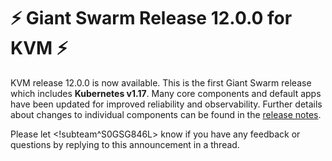 # :zap: Giant Swarm Release 12.0.0 for KVM :zap:

KVM release 12.0.0 is now available. This is the first Giant Swarm release which includes **Kubernetes v1.17**. Many core components and default apps have been updated for improved reliability and observability. Further details about changes to individual components can be found in the [release notes](https://github.com/giantswarm/releases/blob/master/kvm/v12.0.0).

Please let <!subteam^S0GSG846L> know if you have any feedback or questions by replying to this announcement in a thread.
